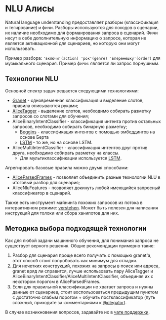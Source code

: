 # NLU Алисы

Natural language understanding предоставляет разборы (классификация и тегирование) и фичи. Разборы используются для
походов в сценарии, их наличие необходимо для формаирования запроса в сценарий. Фичи несут в себе дополнительную
информацию о запросе, которая не является активационной для сценариев, но которую они могут использовать.

Пример разбора: `'включи'(action) 'рок'(genre) 'вперемешку'(order)` для музыкального сценария.
Пример фичи: является ли запрос порнушным.


## Технологии NLU

Основной спектр задач решается следующими технологиями:
* [Granet](granet/index.md) - одновременная классификация и выделение слотов, правила описываются руками;
* [AliceTagger](tagger.md) - выделение слотов, необходимо собирать разметку запросов со слотами для обучения;
* AliceBinaryIntentClassifier - классификация интента против остальных запросов, необходимо собирать бинарную разметку;
   * [Beggins](intents/beggins.md) - классификация интентов с помощью эмбеддингов на основе Берта
   * [LSTM](intents/lstm.md) - то же, но на основе LSTM.
* AliceMultiIntentClassifier - классификация интентов друг против друга, необходимо собирать разметку на классы.
   * Для мультиклассификации используется [LSTM](intents/lstm.md).

Агрегировать базовые правила можно двумя способами:
* [AliceParsedFrames](frame_aggregator.md) - позволяет объединить разные технологии NLU в итоговый разбор для сценария;
* AliceNluFeatures - позволяет докинуть любой имеющийся запросный классификатор в сценарий.

Также есть инструмент майнинга похожих запросов из потока в интерактивном режиме: [verstehen](verstehen.md).
Может быть полезен для написания инструкций для толоки или сбора ханипотов для них.


## Методика выбора подходящей технологии

Как для любой задачи машинного обучения, для понимания запроса не существует верного решения. Общие рекомендации
примерно такие:
1. Разбор для сценария проще всего получать с помощью granet'а, этот способ стоит попробовать как минимум для отладки.
1. Для нечетких конструкций, похожих на запросы в поиск или адреса, granet вряд ли справится, лучше использовать
пару AliceTagger и AliceBinaryIntentClassifier/AliceMultiIntentClassifier, объединяя их с некотором порогом в
AliceParsedFrames.
1. Если для правильной классификации не хватает запроса и нужны данные от сценариев, стоит воспользоваться предыдущим
пунктом с достаточно слабым порогом + обучить постклассификатор (путь сложный, приходите за комментариями к
[@olegator](https://staff.yandex-team.ru/olegator)).

В случае возникновения вопросов, задавайте их в [чате поддержки](https://t.me/+DJryz0GP71djN2Ri).
